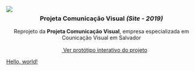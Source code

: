 

<img src="http://velameweb.com.br/git/config/images/monitor.png" align="left" />


<h3 align="center">Projeta Comunicação Visual <em>(Site - 2019)</em></h3>

<p align="center">Reprojeto da <strong>Projeta Comunicação Visual</strong>, empresa especializada em Counicação Visual em Salvador</p>

<p align="center">
  <a href="http://velameweb.com.br/projetos-sites/projeta-2020/" target="_blank">
    <img src="https://cdn0.iconfinder.com/data/icons/entypo/80/link5-64.png" alt="" width="16px"> Ver protótipo interativo do projeto
  </a>
</p>

<a href="http://example.com/" target="_blank">Hello, world!</a>